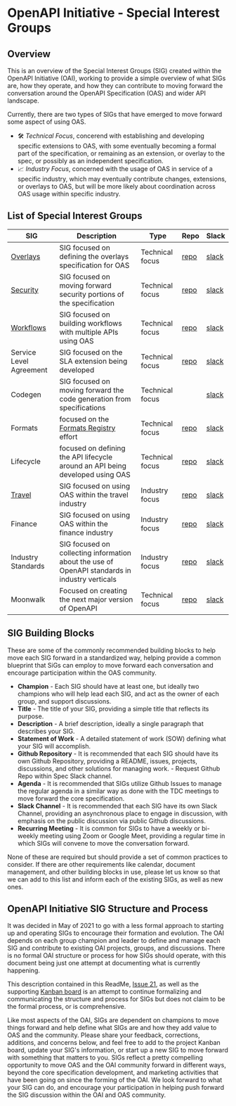 # OpenAPI Initiative - Special Interest Groups

## Overview

This is an overview of the Special Interest Groups (SIG) created within the OpenAPI Initiative (OAI), working to provide a simple overview of what SIGs are, how they operate, and how they can contribute to moving forward the conversation around the OpenAPI Specification (OAS) and wider API landscape.

Currently, there are two types of SIGs that have emerged to move forward some aspect of using OAS.

- :hammer_and_wrench: _Technical Focus_, concerend with establishing and developing specific extensions to OAS, with some eventually becoming a formal part of the specification, or remaining as an extension, or overlay to the spec, or possibly as an independent specification.
- :chart_with_upwards_trend: _Industry Focus_, concerned with the usage of OAS in service of a specific industry, which may eventually contribute changes, extensions, or overlays to OAS, but will be more likely about coordination across OAS usage within specific industry.

## List of Special Interest Groups

| SIG                              | Description                                                                                    | Type            | Repo                                                               | Slack                                                    |
| -------------------------------- | ---------------------------------------------------------------------------------------------- | --------------- | ------------------------------------------------------------------ | -------------------------------------------------------- |
| [Overlays](./SIGs/OVERLAYS.md)   | SIG focused on defining the overlays specification for OAS                                     | Technical focus | [repo](https://github.com/OAI/Overlay-Specification)               | [slack](https://open-api.slack.com/archives/C023Y5YJ474) |
| [Security](./SIGs/SECURITY.md)   | SIG focused on moving forward security portions of the specification                           | Technical focus | [repo](https://github.com/OAI/sig-security)                        | [slack](https://open-api.slack.com/archives/C97Q5AQ9J)   |
| [Workflows](./SIGs/WORKFLOWS.md) | SIG focused on building workflows with multiple APIs using OAS                                 | Technical focus | [repo](https://github.com/OAI/sig-workflows)                       | [slack](https://open-api.slack.com/archives/C022K8VD7AP) |
| Service Level Agreement          | SIG focused on the SLA extension being developed                                               | Technical focus | [repo](https://github.com/isa-group/SLA4OAI-ResearchSpecification) | [slack](https://open-api.slack.com/archives/CDGFRSYEP)   |
| Codegen                          | SIG focused on moving forward the code generation from specifications                          | Technical focus |                                                                    | [slack](https://open-api.slack.com/archives/C024AQQHRCH) |
| Formats                          | focused on the [Formats Registry](https://spec.openapis.org/registry/format/) effort           | Technical focus | [repo](https://github.com/OAI/sig-formats)                         | [slack](https://open-api.slack.com/archives/C02FU2YN2BT) |
| Lifecycle                        | focused on defining the API lifecycle around an API being developed using OAS                  | Technical focus | [repo](https://github.com/OAI/sig-lifecycle)                       | [slack](https://open-api.slack.com/archives/C0250DURXPZ) |
| [Travel](./SIGs/TRAVEL.md)       | SIG focused on using OAS within the travel industry                                            | Industry focus  | [repo](https://github.com/OAI/sig-travel)                          | [slack](https://open-api.slack.com/archives/C0122NPKUR2) |
| Finance                          | SIG focused on using OAS within the finance industry                                           | Industry focus  | [repo](https://github.com/OAI/sig-finance)                         | [slack](https://open-api.slack.com/archives/C02K0MVJ7R6) |
| Industry Standards               | SIG focused on collecting information about the use of OpenAPI standards in industry verticals | Industry focus  | [repo](https://github.com/OAI/sig-industry-standards)              | [slack](https://open-api.slack.com/archives/C05UCEVL7M1) |
| Moonwalk                         | Focused on creating the next major version of OpenAPI                                          | Technical focus | [repo](https://github.com/OAI/sig-moonwalk)                        | [slack](https://open-api.slack.com/archives/C06A0RPNPGE) |

## SIG Building Blocks

These are some of the commonly recommended building blocks to help move each SIG forward in a standardized way, helping provide a common blueprint that SiGs can employ to move forward each conversation and encourage participation within the OAS community.

- **Champion** - Each SIG should have at least one, but ideally two champions who will help lead each SIG, and act as the owner of each group, and support discussions.
- **Title** - The title of your SIG, providing a simple title that reflects its purpose.
- **Description** - A brief description, ideally a single paragraph that describes your SIG.
- **Statement of Work** - A detailed statement of work (SOW) defining what your SIG will accomplish.
- **Github Repository** - It is recommended that each SIG should have its own Github Repository, providing a README, issues, projects, discussions, and other solutions for managing work. - Request Github Repo within Spec Slack channel.
- **Agenda** - It is recommended that SIGs utilize Github Issues to manage the regular agenda in a similar way as done with the TDC meetings to move forward the core specification.
- **Slack Channel** - It is recommended that each SIG have its own Slack Channel, providing an asynchronous place to engage in discussion, with emphasis on the public discussion via public Github discussions.
- **Recurring Meeting** - It is common for SIGs to have a weekly or bi-weekly meeting using Zoom or Google Meet, providing a regular time in which SIGs will convene to move the conversation forward.

None of these are required but should provide a set of common practices to consider. If there are other requirements like calendar, document management, and other building blocks in use, please let us know so that we can add to this list and inform each of the existing SIGs, as well as new ones.

## OpenAPI Initiative SIG Structure and Process

It was decided in May of 2021 to go with a less formal approach to starting up and operating SIGs to encourage their formation and evolution. The OAI depends on each group champion and leader to define and manage each SIG and contribute to existing OAI projects, groups, and discussions. There is no formal OAI structure or process for how SIGs should operate, with this document being just one attempt at documenting what is currently happening.

This description contained in this ReadMe, [Issue 21](https://github.com/OAI/Projects/issues/12), as well as the supporting [Kanban board](https://github.com/OAI/Projects/projects/23) is an attempt to continue formalizing and communicating the structure and process for SIGs but does not claim to be the formal process, or is comprehensive.

Like most aspects of the OAI, SIGs are dependent on champions to move things forward and help define what SIGs are and how they add value to OAS and the community. Please share your feedback, corrections, additions, and concerns below, and feel free to add to the project Kanban board, update your SIG's information, or start up a new SIG to move forward with something that matters to you. SIGs reflect a pretty compelling opportunity to move OAS and the OAI community forward in different ways, beyond the core specification development, and marketing activities that have been going on since the forming of the OAI. We look forward to what your SIG can do, and encourage your participation in helping push forward the SIG discussion within the OAI and OAS community.

